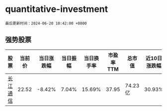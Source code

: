 # quantitative-investment

`最后更新时间：2024-06-20 10:42:00 +0800`

## 强势股票

|股票|当前价|当日涨跌幅|当日振幅|当日换手率|市盈率TTM|总市值|近10日涨跌幅|
|----|----|----|----|----|----|----|----|
|[长江通信](https://xueqiu.com/S/SH600345)|22.52|-8.42%|7.04%|15.69%|37.95|74.23亿|30.93%|
